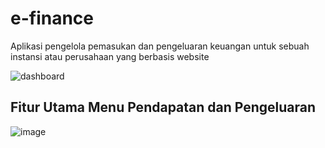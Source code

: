 # e-finance
Aplikasi pengelola pemasukan dan pengeluaran keuangan untuk sebuah instansi atau perusahaan yang berbasis website

![dashboard](https://user-images.githubusercontent.com/40889525/105497841-fc051f80-5cf1-11eb-9e14-839824f62f76.png)

## Fitur Utama Menu Pendapatan dan Pengeluaran
![image](https://user-images.githubusercontent.com/40889525/105498057-425a7e80-5cf2-11eb-8b7f-7640d3c3196c.png)
